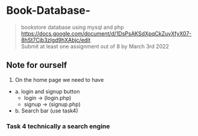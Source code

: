 # Book-Database-
>bookstore database using mysql and php <br />
>https://docs.google.com/document/d/1DsPsAKSdXpqCkZuyXfyX07-8hSt7Cjb3zIgd9hXAbjc/edit <br />
>Submit at least one assignment out of 8 by March 3rd 2022
## Note for ourself
1. On the home page we need to have 
  - a. login and signup button 
    - login -> (login.php) <br/>
    - signup -> (signup.php) <br/>
  - b. Search bar (use task4)<br/>


### Task 4 technically a search engine 

